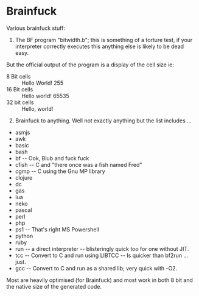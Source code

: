 Brainfuck
=========

Various brainfuck stuff:

1. The BF program "bitwidth.b"; this is something of a torture test, if your interpreter correctly executes this anything else is likely to be dead easy. 

  But the official output of the program is a display of the cell size ie:

  <dl><dt>8 Bit cells<dd>Hello World! 255<dt>16 Bit cells<dd>Hello world! 65535<dt>32 bit cells<dd>Hello, world!</dl>

2. Brainfuck to anything. Well not exactly anything but the list includes ...
  * asmjs
  * awk
  * basic
  * bash
  * bf -- Ook, Blub and fuck fuck
  * cfish -- C and "there once was a fish named Fred"
  * cgmp -- C using the Gnu MP library
  * clojure
  * dc
  * gas
  * lua
  * neko
  * pascal
  * perl
  * php
  * ps1 -- That's right MS Powershell
  * python
  * ruby
  * run -- a direct interpreter -- blisteringly quick too for one without JIT.
  * tcc -- Convert to C and run using LIBTCC -- Is quicker than bf2run ... just.
  * gcc -- Convert to C and run as a shared lib; very quick with -O2.

  Most are heavily optimised (for Brainfuck) and most work in both 8 bit and the native size of the generated code.
  
